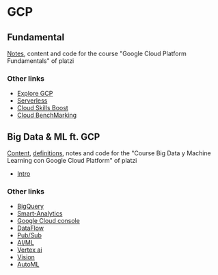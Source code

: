 # GCP

## Fundamental
[Notes](https://trapezoidal-kingfisher-75e.notion.site/Curso-de-Introducci-n-a-Google-Cloud-Platform-004d63b05d494154b81b17af673e194c), content and code for the course "Google Cloud Platform Fundamentals" of platzi

### Other links
* [Explore GCP](https://cloud.withgoogle.com/infrastructure/explore)
* [Serverless](https://cloud.google.com/serverless)
* [Cloud Skills Boost](https://www.cloudskillsboost.google/quests/120?qlcampaign=4l-googlehostedmarketing-37)
* [Cloud BenchMarking](https://cloud.google.com/free/docs/aws-azure-gcp-service-comparison)

## Big Data & ML ft. GCP
[Content](https://static.platzi.com/media/public/uploads/slides-curso-big-data-y-machine-learning-con-google-cloud-platform_af4f1a62-7f20-47e2-9c9d-620a3c0ca7b3.pdf), [definitions](https://github.com/DLesmes/GCP/blob/main/content/Definitions.md), notes and code for the "Course Big Data y Machine Learning con Google Cloud Platform" of platzi

* [Intro](https://francomanca.notion.site/Introducci-n-a-big-data-5b9188480f744b16bf2a8cce9da54d4c)

### Other links
* [BigQuery](https://cloud.google.com/bigquery)
* [Smart-Analytics](https://cloud.google.com/solutions/smart-analytics)
* [Google Cloud console](https://cloud.google.com/cloud-console)
* [DataFlow](https://cloud.google.com/dataflow)
* [Pub/Sub](https://cloud.google.com/pubsub)
* [AI/ML](https://cloud.google.com/products/ai)
* [Vertex ai](https://cloud.google.com/vertex-ai)
* [Vision](https://cloud.google.com/vision)
* [AutoML](https://cloud.google.com/automl)

